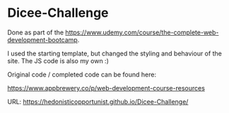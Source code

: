 # Dicee-Challenge

Done as part of the https://www.udemy.com/course/the-complete-web-development-bootcamp. 

I used the starting template, but changed the styling and behaviour of the site. The JS code is also my own :) 

Original code / completed code can be found here: 

https://www.appbrewery.co/p/web-development-course-resources

URL: https://hedonisticopportunist.github.io/Dicee-Challenge/

